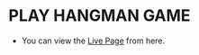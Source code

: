 # PLAY HANGMAN GAME
* You can view the [Live Page](https://main--dancing-cupcake-518e81.netlify.app/) from here.
